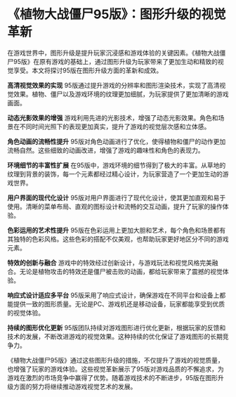 # 《植物大战僵尸95版》：图形升级的视觉革新

在游戏世界中，图形升级是提升玩家沉浸感和游戏体验的关键因素。《植物大战僵尸95版》在原有游戏的基础上，通过图形升级为玩家带来了更加生动和精致的视觉享受。本文将探讨95版在图形升级方面的革新和成效。

**高清视觉效果的实现**
95版通过提升游戏的分辨率和图形渲染技术，实现了高清视觉效果。植物、僵尸以及游戏环境的纹理更加细腻，为玩家提供了更加清晰的游戏画面。

**动态光影效果的增强**
游戏利用先进的光影技术，增强了动态光影效果。角色和场景在不同时间光照下的表现更加真实，提升了游戏的视觉层次感和立体感。

**角色动画的流畅性提升**
95版对角色动画进行了优化，使得植物和僵尸的动作更加流畅自然。这些细致的动画改进，增强了游戏的趣味性和角色的表现力。

**环境细节的丰富性扩展**
在95版中，游戏环境的细节得到了极大的丰富。从草地的纹理到背景的装饰，每一个元素都经过精心设计，为玩家营造了一个更加生动的游戏世界。

**用户界面的现代化设计**
95版对用户界面进行了现代化设计，使其更加直观和易于使用。清晰的菜单布局、直观的图标设计和流畅的交互动画，提升了玩家的操作体验。

**色彩运用的艺术性提升**
95版在色彩运用上更加大胆和艺术，每个角色和场景都有其独特的色彩风格。这些色彩的搭配不仅美观，也帮助玩家更好地区分不同的游戏元素。

**特效的创新与融合**
游戏中的特效经过创新设计，与游戏玩法和视觉风格完美融合。无论是植物攻击的特效还是僵尸被击败的动画，都给玩家带来了震撼的视觉体验。

**响应式设计适应多平台**
95版采用了响应式设计，确保游戏在不同平台和设备上都能提供一致的图形质量。无论是PC、游戏机还是移动设备，玩家都能享受到优质的视觉体验。

**持续的图形优化更新**
95版团队持续对游戏图形进行优化更新，根据玩家的反馈和技术的发展，不断改进游戏的视觉效果。这种持续的优化保证了游戏图形的长期竞争力。

《植物大战僵尸95版》通过这些图形升级的措施，不仅提升了游戏的视觉质量，也增强了玩家的游戏体验。这些视觉革新展示了95版对游戏品质的不懈追求，为游戏在激烈的市场竞争中赢得了优势。随着游戏技术的不断进步，95版在图形升级方面的努力将继续推动游戏视觉艺术的发展。